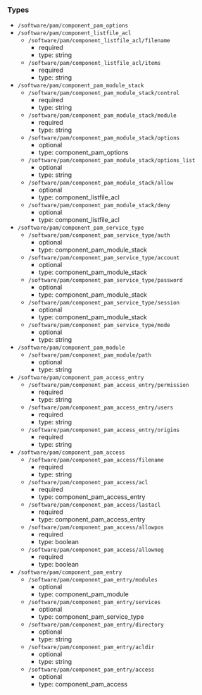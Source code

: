 ### Types

- `/software/pam/component_pam_options`
- `/software/pam/component_listfile_acl`
    - `/software/pam/component_listfile_acl/filename`
        - required
        - type: string
    - `/software/pam/component_listfile_acl/items`
        - required
        - type: string
- `/software/pam/component_pam_module_stack`
    - `/software/pam/component_pam_module_stack/control`
        - required
        - type: string
    - `/software/pam/component_pam_module_stack/module`
        - required
        - type: string
    - `/software/pam/component_pam_module_stack/options`
        - optional
        - type: component_pam_options
    - `/software/pam/component_pam_module_stack/options_list`
        - optional
        - type: string
    - `/software/pam/component_pam_module_stack/allow`
        - optional
        - type: component_listfile_acl
    - `/software/pam/component_pam_module_stack/deny`
        - optional
        - type: component_listfile_acl
- `/software/pam/component_pam_service_type`
    - `/software/pam/component_pam_service_type/auth`
        - optional
        - type: component_pam_module_stack
    - `/software/pam/component_pam_service_type/account`
        - optional
        - type: component_pam_module_stack
    - `/software/pam/component_pam_service_type/password`
        - optional
        - type: component_pam_module_stack
    - `/software/pam/component_pam_service_type/session`
        - optional
        - type: component_pam_module_stack
    - `/software/pam/component_pam_service_type/mode`
        - optional
        - type: string
- `/software/pam/component_pam_module`
    - `/software/pam/component_pam_module/path`
        - optional
        - type: string
- `/software/pam/component_pam_access_entry`
    - `/software/pam/component_pam_access_entry/permission`
        - required
        - type: string
    - `/software/pam/component_pam_access_entry/users`
        - required
        - type: string
    - `/software/pam/component_pam_access_entry/origins`
        - required
        - type: string
- `/software/pam/component_pam_access`
    - `/software/pam/component_pam_access/filename`
        - required
        - type: string
    - `/software/pam/component_pam_access/acl`
        - required
        - type: component_pam_access_entry
    - `/software/pam/component_pam_access/lastacl`
        - required
        - type: component_pam_access_entry
    - `/software/pam/component_pam_access/allowpos`
        - required
        - type: boolean
    - `/software/pam/component_pam_access/allowneg`
        - required
        - type: boolean
- `/software/pam/component_pam_entry`
    - `/software/pam/component_pam_entry/modules`
        - optional
        - type: component_pam_module
    - `/software/pam/component_pam_entry/services`
        - optional
        - type: component_pam_service_type
    - `/software/pam/component_pam_entry/directory`
        - optional
        - type: string
    - `/software/pam/component_pam_entry/acldir`
        - optional
        - type: string
    - `/software/pam/component_pam_entry/access`
        - optional
        - type: component_pam_access
